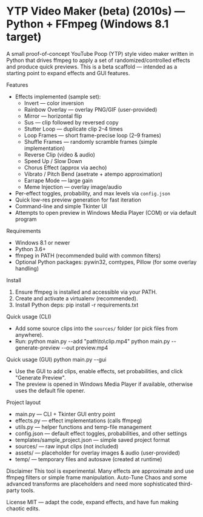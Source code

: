 # YTP Video Maker (beta) (2010s) — Python + FFmpeg (Windows 8.1 target)

A small proof-of-concept YouTube Poop (YTP) style video maker written in Python that drives ffmpeg to apply a set of randomized/controlled effects and produce quick previews. This is a beta scaffold — intended as a starting point to expand effects and GUI features.

Features
- Effects implemented (sample set):
  - Invert — color inversion
  - Rainbow Overlay — overlay PNG/GIF (user-provided)
  - Mirror — horizontal flip
  - Sus — clip followed by reversed copy
  - Stutter Loop — duplicate clip 2–4 times
  - Loop Frames — short frame-precise loop (2–9 frames)
  - Shuffle Frames — randomly scramble frames (simple implementation)
  - Reverse Clip (video & audio)
  - Speed Up / Slow Down
  - Chorus Effect (approx via aecho)
  - Vibrato / Pitch Bend (asetrate + atempo approximation)
  - Earrape Mode — large gain
  - Meme Injection — overlay image/audio
- Per-effect toggles, probability, and max levels via `config.json`
- Quick low-res preview generation for fast iteration
- Command-line and simple Tkinter UI
- Attempts to open preview in Windows Media Player (COM) or via default program

Requirements
- Windows 8.1 or newer
- Python 3.6+
- ffmpeg in PATH (recommended build with common filters)
- Optional Python packages: pywin32, comtypes, Pillow (for some overlay handling)

Install
1. Ensure ffmpeg is installed and accessible via your PATH.
2. Create and activate a virtualenv (recommended).
3. Install Python deps:
   pip install -r requirements.txt

Quick usage (CLI)
- Add some source clips into the `sources/` folder (or pick files from anywhere).
- Run:
    python main.py --add "path\to\clip.mp4"
    python main.py --generate-preview --out preview.mp4

Quick usage (GUI)
    python main.py --gui
- Use the GUI to add clips, enable effects, set probabilities, and click "Generate Preview".
- The preview is opened in Windows Media Player if available, otherwise uses the default file opener.

Project layout
- main.py — CLI + Tkinter GUI entry point
- effects.py — effect implementations (calls ffmpeg)
- utils.py — helper functions and temp-file management
- config.json — default effect toggles, probabilities, and other settings
- templates/sample_project.json — simple saved project format
- sources/ — raw input clips (not included)
- assets/ — placeholder for overlay images & audio (user-provided)
- temp/ — temporary files and autosave (created at runtime)

Disclaimer
This tool is experimental. Many effects are approximate and use ffmpeg filters or simple frame manipulation. Auto-Tune Chaos and some advanced transforms are placeholders and need more sophisticated third-party tools.

License
MIT — adapt the code, expand effects, and have fun making chaotic edits.

